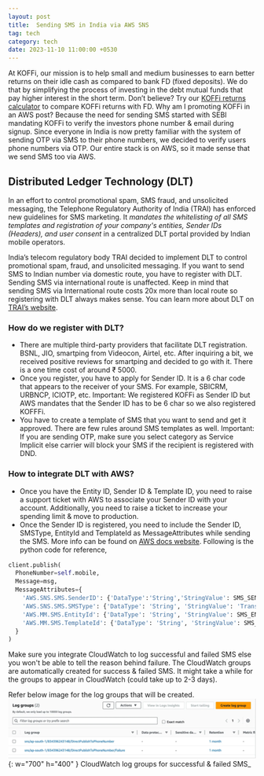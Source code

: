 ```yaml
---
layout: post
title:  Sending SMS in India via AWS SNS
tag: tech
category: tech
date: 2023-11-10 11:00:00 +0530
---
```

At KOFFi, our mission is to help small and medium businesses to earn better returns on their idle cash as compared to bank FD (fixed deposits). We do that by simplifying the process of investing in the debt mutual funds that pay higher interest in the short term. Don’t believe? Try our [KOFFi returns calculator](https://app.koffi.com/calculator) to compare KOFFi returns with FD. Why am I promoting KOFFi in an AWS post? Because the need for sending SMS started with SEBI mandating KOFFi to verify the investors phone number & email during signup. Since everyone in India is now pretty familiar with the system of sending OTP via SMS to their phone numbers, we decided to verify users phone numbers via OTP. Our entire stack is on AWS, so it made sense that we send SMS too via AWS.

## Distributed Ledger Technology (DLT)

In an effort to control promotional spam, SMS fraud, and unsolicited messaging, the Telephone Regulatory Authority of India (TRAI) has enforced new guidelines for SMS marketing. It *mandates the whitelisting of all SMS templates and registration of your company's entities, Sender IDs (Headers), and user consent* in a centralized DLT portal provided by Indian mobile operators.

India’s telecom regulatory body TRAI decided to implement DLT to control promotional spam, fraud, and unsolicited messaging. If you want to send SMS to Indian number via domestic route, you have to register with DLT. Sending SMS via international route is unaffected. Keep in mind that sending SMS via International route costs 20x more than local route so registering with DLT always makes sense. You can learn more about DLT on [TRAI’s website](https://docs.webengage.com/docs/trai-sms-dlt-regulations-india).

### How do we register with DLT?
- There are multiple third-party providers that facilitate DLT registration. BSNL, JIO, smartping from Videocon, Airtel, etc. After inquiring a bit, we received positive reviews for smartping and decided to go with it. There is a one time cost of around ₹ 5000.
- Once you register, you have to apply for Sender ID. It is a 6 char code that appears to the receiver of your SMS. For example, SBICRM, URBNCP, ICIOTP, etc. Important: We registered KOFFi as Sender ID but AWS mandates that the Sender ID has to be 6 char so we also registered KOFFFi.
- You have to create a template of SMS that you want to send and get it approved. There are few rules around SMS templates as well. Important: If you are sending OTP, make sure you select category as Service Implicit else carrier will block your SMS if the recipient is registered with DND.

### How to integrate DLT with AWS?
- Once you have the Entity ID, Sender ID & Template ID, you need to raise a support ticket with AWS to associate your Sender ID with your account. Additionally, you need to raise a ticket to increase your spending limit & move to production.
- Once the Sender ID is registered, you need to include the Sender ID, SMSType, EntityId and TemplateId as MessageAttributes while sending the SMS. More info can be found on [AWS docs website](https://docs.aws.amazon.com/sns/latest/dg/sms_publish-to-phone.html). Following is the python code for reference,

```python
client.publish( 
  PhoneNumber=self.mobile,
  Message=msg,
  MessageAttributes={
    'AWS.SNS.SMS.SenderID': {'DataType':'String','StringValue': SMS_SENDER_ID},
    'AWS.SNS.SMS.SMSType': {'DataType': 'String', 'StringValue': 'Transactional'},
    'AWS.MM.SMS.EntityId': {'DataType': 'String', 'StringValue': SMS_ENTITY_ID},
    'AWS.MM.SMS.TemplateId': {'DataType': 'String', 'StringValue': SMS_TEMPLATE_ID}
  }
)
```

Make sure you integrate CloudWatch to log successful and failed SMS else you won't be able to tell the reason behind failure. The CloudWatch groups are automatically created for success & failed SMS. It might take a while for the groups to appear in CloudWatch (could take up to 2-3 days).

Refer below image for the log groups that will be created.
![CloudWatch log groups](/assets/cloudwatch-logs.png){: w="700" h="400" }
CloudWatch log groups for successful & failed SMS_
